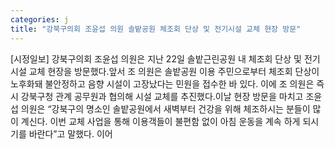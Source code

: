 ```yaml
---
categories: j
title: "강북구의회 조윤섭 의원 솔밭공원 체조회 단상 및 전기시설 교체 현장 방문"
---
```

[시정일보] 강북구의회 조윤섭 의원은 지난 22일 솔밭근린공원 내 체조회 단상 및 전기시설 교체 현장을 방문했다.앞서 조 의원은 솔밭공원 이용 주민으로부터 체조회 단상이 노후화돼 불안정하고 음향 시설이 고장났다는 민원을 접수한 바 있다. 이에 조 의원은 즉시 강북구청 관계 공무원과 협의해 시설 교체를 추진했다.이날 현장 방문을 마치고 조윤섭 의원은 “강북구의 명소인 솔밭공원에서 새벽부터 건강을 위해 체조하시는 분들이 많이 계신다. 이번 교체 사업을 통해 이용객들이 불편함 없이 아침 운동을 계속 하게 되시기를 바란다”고 말했다. 이어